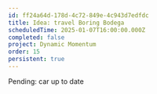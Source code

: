 ```yaml
---
id: ff24a64d-178d-4c72-849e-4c943d7edfdc
title: Idea: travel Boring Bodega
scheduledTime: 2025-01-07T16:00:00.000Z
completed: false
project: Dynamic Momentum
order: 15
persistent: true
---
```


Pending: car up to date